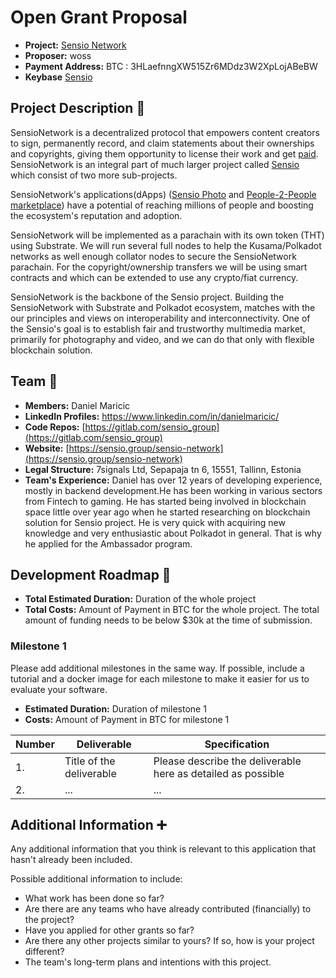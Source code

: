 # Open Grant Proposal

- **Project:** [Sensio Network](https://www.sensio.group/sensio-network)
- **Proposer:** woss
- **Payment Address:** BTC : 3HLaefnngXW515Zr6MDdz3W2XpLojABeBW
- **Keybase** [Sensio](https://keybase.io/sensio)

## Project Description :page_facing_up:

SensioNetwork is a decentralized protocol that empowers content creators to sign, permanently record, and claim statements about their ownerships and copyrights, giving them opportunity to license their work and get [paid](https://www.sensio.group/#people-to-people-marketplace). SensioNetwork is an integral part of much larger project called [Sensio](https://sensio.group) which consist of two more sub-projects.

SensioNetwork's applications(dApps) ([Sensio Photo](https://www.sensio.group/sensio-photo) and [People-2-People marketplace](https://www.sensio.group/#people-to-people-marketplace)) have a potential of reaching millions of people and boosting the ecosystem's reputation and adoption.

SensioNetwork will be implemented as a parachain with its own token (THT) using Substrate. We will run several full nodes to help the Kusama/Polkadot networks as well enough collator nodes to secure the SensioNetwork parachain. For the copyright/ownership transfers we will be using smart contracts and which can be extended to use any crypto/fiat currency.

SensioNetwork is the backbone of the Sensio project. Building the SensioNetwork with Substrate and Polkadot ecosystem, matches with the our principles and views on interoperability and interconnectivity. One of the Sensio's goal is to establish fair and trustworthy multimedia market, primarily for photography and video, and we can do that only with flexible blockchain solution.

## Team :busts_in_silhouette:

- **Members:** Daniel Maricic
- **LinkedIn Profiles:** https://www.linkedin.com/in/danielmaricic/
- **Code Repos:** [https://gitlab.com/sensio_group](https://gitlab.com/sensio_group)
- **Website:** [https://sensio.group/sensio-network](https://sensio.group/sensio-network)
- **Legal Structure:** 7signals Ltd, Sepapaja tn 6, 15551, Tallinn, Estonia
- **Team's Experience:** Daniel has over 12 years of developing experience, mostly in backend development.He has been working in various sectors from Fintech to gaming. He has started being involved in blockchain space little over year ago when he started researching on blockchain solution for Sensio project. He is very quick with acquiring new knowledge and very enthusiastic about Polkadot in general. That is why he applied for the Ambassador program.

## Development Roadmap :nut_and_bolt:

- **Total Estimated Duration:** Duration of the whole project
- **Total Costs:** Amount of Payment in BTC for the whole project. The total amount of funding needs to be below \$30k at the time of submission.

### Milestone 1

Please add additional milestones in the same way. If possible, include a tutorial and a docker image for each milestone to make it easier for us to evaluate your software.

- **Estimated Duration:** Duration of milestone 1
- **Costs:** Amount of Payment in BTC for milestone 1

| Number | Deliverable              | Specification                                                |
| ------ | ------------------------ | ------------------------------------------------------------ |
| 1.     | Title of the deliverable | Please describe the deliverable here as detailed as possible |
| 2.     | ...                      | ...                                                          |

## Additional Information :heavy_plus_sign:

Any additional information that you think is relevant to this application that hasn't already been included.

Possible additional information to include:

- What work has been done so far?
- Are there are any teams who have already contributed (financially) to the project?
- Have you applied for other grants so far?
- Are there any other projects similar to yours? If so, how is your project different?
- The team's long-term plans and intentions with this project.
